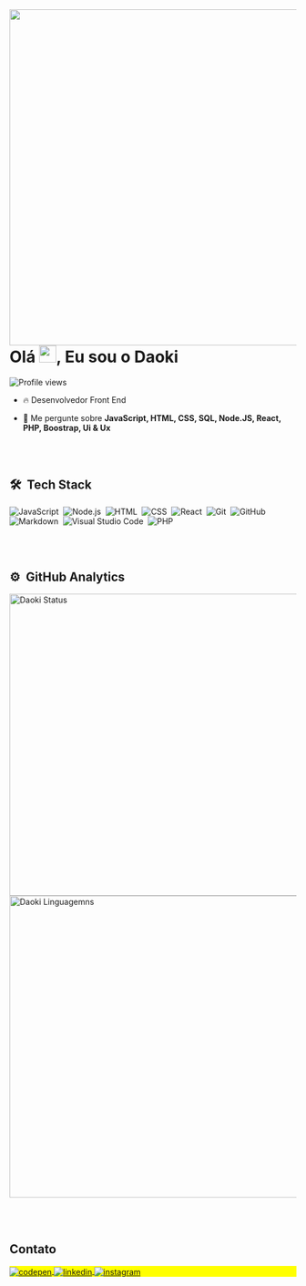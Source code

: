 <img align="right" height="590em" src="https://raw.githubusercontent.com/gist/Daokisan/5e4383bb4928389efd84f325724ff767/raw/db7ea27abd3b25ccb590788beddb01f80454ad41/githubcard.svg"/>
<h1 align="left">Olá <img src="https://raw.githubusercontent.com/kaueMarques/kaueMarques/master/hi.gif" height="30px">, Eu sou o Daoki</h1>
<p align="left"> <img src="https://komarev.com/ghpvc/?username=daokisan&color=yellow" alt="Profile views" /> </p>

- 🔥 Desenvolvedor Front End

- 💬 Me pergunte sobre **JavaScript, HTML, CSS, SQL, Node.JS, React, PHP, Boostrap, Ui & Ux**

  


<br><br>

## 🛠 &nbsp;Tech Stack

![JavaScript](https://img.shields.io/badge/-JavaScript-05122A?style=flat&logo=javascript)&nbsp;
![Node.js](https://img.shields.io/badge/-Node.js-05122A?style=flat&logo=node.js)&nbsp;
![HTML](https://img.shields.io/badge/-HTML-05122A?style=flat&logo=HTML5)&nbsp;
![CSS](https://img.shields.io/badge/-CSS-05122A?style=flat&logo=CSS3&logoColor=1572B6)&nbsp;
![React](https://img.shields.io/badge/-React-05122A?style=flat&logo=react)&nbsp;
![Git](https://img.shields.io/badge/-Git-05122A?style=flat&logo=git)&nbsp;
![GitHub](https://img.shields.io/badge/-GitHub-05122A?style=flat&logo=github)&nbsp;
![Markdown](https://img.shields.io/badge/-Markdown-05122A?style=flat&logo=markdown)&nbsp;
![Visual Studio Code](https://img.shields.io/badge/-Visual%20Studio%20Code-05122A?style=flat&logo=visual-studio-code&logoColor=007ACC)&nbsp;
![PHP](https://img.shields.io/badge/-PHP-05122A?style=flat&logo=php)&nbsp;



<br><br>

## ⚙️ &nbsp;GitHub Analytics

<p align="left">
<img width="530em" src="https://github-readme-stats.vercel.app/api?username=daokisan&show_icons=true&theme=dark" alt="Daoki Status"/>
<img width="530em" src="https://github-readme-stats.vercel.app/api/top-langs/?username=daokisan&layout=compact&theme=dark" alt="Daoki Linguagemns"/>
</p>


<br><br>

## Contato

<p align="left" style="background:yellow">
<a href="https://codepen.io/daokisan" target="_blank">
  <img align="center" src="https://img.shields.io/badge/-daokisan-05122A?style=flat&logo=codepen" alt="codepen"/>
</a>
<a href="https://www.linkedin.com/in/devdaoki/" target="_blank">
  <img align="center" src="https://img.shields.io/badge/-devdaoki-05122A?style=flat&logo=linkedin" alt="linkedin"/>
</a>
<a href="https://instagram.com/daokley" target="_blank">
 <img align="center" src="https://img.shields.io/badge/-daokley-05122A?style=flat&logo=instagram" alt="instagram"/>
</a>

</p>

<!--

<img width="490em" src="https://github-readme-twitter-gazf.vercel.app/api?id=daokisan&layout=wide&show_reply=off&show_retweet=off" />


**maykbrito/maykbrito** is a ✨ _special_ ✨ repository because its `README.md` (this file) appears on your GitHub profile.

Here are some ideas to get you started:

- 🔭 I’m currently working on ...
- 🌱 I’m currently learning ...
- 👯 I’m looking to collaborate on ...
- 🤔 I’m looking for help with ...
- 💬 Ask me about ...
- 📫 How to reach me: ...
- 😄 Pronouns: ...
- ⚡ Fun fact: ...
-->
